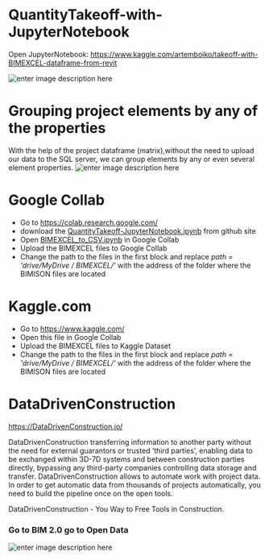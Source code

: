 # QuantityTakeoff-with-JupyterNotebook

Open JupyterNotebook: https://www.kaggle.com/artemboiko/takeoff-with-BIMEXCEL-dataframe-from-revit

![enter image description here](https://DataDrivenConstruction.io/wp-content/uploads/2022/09/5D-4D-BIM-DataDrivenConstruction-Data-Revit-IFC-1-2048x1130.jpg)


# Grouping project elements by any of the properties
With the help of the project dataframe (matrix),without the need to upload our data to the SQL server, we can group elements by any or even several element properties.
![enter image description here](https://DataDrivenConstruction.io/wp-content/uploads/2021/10/Dataset-2.jpg)


# Google Collab 

 - Go to https://colab.research.google.com/
 - download the [QuantityTakeoff-JupyterNotebook.ipynb](https://github.com/DataDrivenConstruction/BIMEXCEL-to-CSV/blob/main/BIMEXCEL_to_CSV.ipynb "BIMEXCEL_to_CSV.ipynb") from github site
 - Open [BIMEXCEL_to_CSV.ipynb](https://github.com/DataDrivenConstruction/BIMEXCEL-to-CSV/blob/main/BIMEXCEL_to_CSV.ipynb "BIMEXCEL_to_CSV.ipynb") in Google Collab 
 - Upload the BIMEXCEL files to Google Collab
 - Change the path to the files in the first block and replace *path = 'drive/MyDrive / BIMEXCEL/'* with the address of the folder where the BIMISON files are located

# Kaggle.com

 - Go to https://www.kaggle.com/
 - Open this file in Google Collab 
 - Upload the BIMEXCEL files to Kaggle Dataset
 - Change the path to the files in the first block and replace *path = 'drive/MyDrive / BIMEXCEL/'* with the address of the folder where the BIMISON files are located

# DataDrivenConstruction
https://DataDrivenConstruction.io/

DataDrivenConstruction transferring information to another party without the need for external guarantors or trusted ‘third parties’, enabling data to be exchanged within 3D-7D systems and between construction parties directly, bypassing any third-party companies controlling data storage and transfer. DataDrivenConstruction allows to automate work with project data. In order to get automatic data from thousands of projects automatically, you need to build the pipeline once on the open tools.

DataDrivenConstruction - You Way to Free Tools in Construction.

### Go to  BIM 2.0  go to  Open Data
![enter image description here](https://DataDrivenConstruction.io/wp-content/uploads/2021/10/BIM20.jpg)

